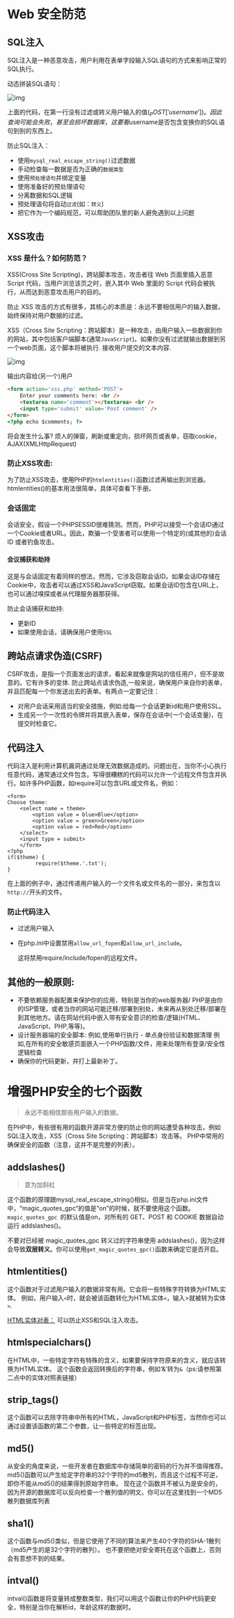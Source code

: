 # Web 安全防范

 ## SQL注入
SQL注入是一种恶意攻击，用户利用在表单字段输入SQL语句的方式来影响正常的SQL执行。

动态拼装SQL语句：

![img](https://box.kancloud.cn/05e5306cd5dadbdc1890bf98696d6a8f_641x303.png)

上面的代码，在第一行没有过滤或转义用户输入的值($_POST['username'])。因此查询可能会失败，甚至会损坏数据库，这要看$username是否包含变换你的SQL语句到别的东西上。

防止SQL注入：

- 使用`mysql_real_escape_string()`过滤数据
- 手动检查每一数据是否为正确的`数据类型`
- 使用`预处理语句`并绑定变量
- 使用准备好的预处理语句
- 分离数据和SQL逻辑
- 预处理语句将自动`过滤`(如：`转义`)
- 把它作为一个编码规范，可以帮助团队里的新人避免遇到以上问题

## XSS攻击

### XSS 是什么？如何防范？

XSS(Cross Site Scripting)，跨站脚本攻击，攻击者往 Web 页面里插入恶意 Script 代码，当用户浏览该页之时，嵌入其中 Web 里面的 Script 代码会被执行，从而达到恶意攻击用户的目的。

防止 XSS 攻击的方式有很多，其核心的本质是：永远不要相信用户的输入数据，始终保持对用户数据的过滤。



XSS（Cross Site Scripting：跨站脚本）是一种攻击，由用户输入一些数据到你的网站，其中包括客户端脚本(通常`JavaScript`)。如果你没有过滤就输出数据到另一个web页面，这个脚本将被执行.
接收用户提交的文本内容.

![img](https://box.kancloud.cn/d5519762bd1bb0a3f621a249ef48581d_732x292.png)

输出内容给(另一个)用户

```html
<form action='xss.php' method='POST'>
	Enter your comments here: <br />
	<textarea name='comment'></textarea> <br />
	<input type='submit' value='Post comment' />
</form>
<?php echo $comments; ?>
```

将会发生什么事?
烦人的弹窗，刷新或重定向，损坏网页或表单，窃取cookie，AJAX(XMLHttpRequest)

### 防止XSS攻击:

为了防止XSS攻击，使用PHP的`htmlentities()`函数过滤再输出到浏览器。htmlentities()的基本用法很简单，具体可查看下手册。

### 会话固定

会话安全，假设一个PHPSESSID很难猜测。然而，PHP可以接受一个会话ID通过一个Cookie或者URL。因此，欺骗一个受害者可以使用一个特定的(或其他的)会话ID 或者钓鱼攻击。

#### 会议捕获和劫持

这是与会话固定有着同样的想法，然而，它涉及窃取会话ID。如果会话ID存储在Cookie中，攻击者可以通过XSS和JavaScript窃取。如果会话ID包含在URL上，也可以通过嗅探或者从代理服务器那获得。

防止会话捕获和劫持:

- 更新ID
- 如果使用会话，请确保用户使用`SSL`

## 跨站点请求伪造(CSRF)

CSRF攻击，是指一个页面发出的请求，看起来就像是网站的信任用户，但不是故意的。它有许多的变体.
防止跨站点请求伪造,一般来说，确保用户来自你的表单，并且匹配每一个你发送出去的表单。有两点一定要记住：

- 对用户会话采用适当的安全措施，例如:给每一个会话更新id和用户使用SSL。
- 生成另一个一次性的令牌并将其嵌入表单，保存在会话中(一个会话变量)，在提交时检查它。

## 代码注入
代码注入是利用计算机漏洞通过处理无效数据造成的。问题出在，当你不小心执行任意代码，通常通过文件包含。写得很糟糕的代码可以允许一个远程文件包含并执行。如许多PHP函数，如require可以包含URL或文件名，例如：

```php+HTML
<form>
Choose theme:
	<select name = theme>
		<option value = blue>Blue</option>
		<option value = green>Green</option>
		<option value = red>Red</option>
	</select>
	<input type = submit>
	</form>
<?php
if($theme) {
         require($theme.'.txt');
}
```

在上面的例子中，通过传递用户输入的一个文件名或文件名的一部分，来包含以`http://`开头的文件。

### 防止代码注入

- 过滤用户输入

- 在php.ini中设置禁用`allow_url_fopen`和`allow_url_include`。

  这将禁用require/include/fopen的远程文件。

## 其他的一般原则:

- 不要依赖服务器配置来保护你的应用，特别是当你的web服务器/ PHP是由你的ISP管理，或者当你的网站可能迁移/部署到别处，未来再从别处迁移/部署在到其他地方。请在网站代码中嵌入带有安全意识的检查/逻辑(HTML、JavaScript、PHP,等等)。
- 设计服务器端的安全脚本:
  例如,使用单行执行 - 单点身份验证和数据清理
  例如,在所有的安全敏感页面嵌入一个PHP函数/文件，用来处理所有登录/安全性逻辑检查
- 确保你的代码更新，并打上最新补丁。

# 增强PHP安全的七个函数

> 永远不能相信那些用户输入的数据。

在PHP中，有些很有用的函数开源非常方便的防止你的网站遭受各种攻击，例如SQL注入攻击，XSS（Cross Site Scripting：跨站脚本）攻击等。
PHP中常用的确保安全的函数（注意，这并不是完整的列表）。

## addslashes() 

>  意为加斜杠

这个函数的原理跟mysql_real_escape_string()相似。但是当在php.ini文件中，“magic_quotes_gpc“的值是“on”的时候，就不要使用这个函数。`magic_quotes_gpc `的默认值是on，对所有的 GET、POST 和 COOKIE 数据自动运行 addslashes()。

不要对已经被 magic_quotes_gpc 转义过的字符串使用 addslashes()，因为这样会导致**双层转义**。你可以使用`get_magic_quotes_gpc()`函数来确定它是否开启。

## htmlentities()

这个函数对于过滤用户输入的数据非常有用。它会将一些特殊字符转换为HTML实体。
例如，用户输入`<`时，就会被该函数转化为HTML实体`<`，输入>就被转为实体`>`.

[HTML实体对表：](http://www.w3school.com.cn/html/html_entities.asp)
可以防止XSS和SQL注入攻击。

## htmlspecialchars()

在HTML中，一些特定字符有特殊的含义，如果要保持字符原来的含义，就应该转换为HTML实体。
这个函数会返回转换后的字符串，例如‘&’转为`&`（ps:请参照第二点中的实体对照表链接）

## strip_tags()

这个函数可以去除字符串中所有的HTML，JavaScript和PHP标签，当然你也可以通过设置该函数的第二个参数，让一些特定的标签出现。

## md5()

从安全的角度来说，一些开发者在数据库中存储简单的密码的行为并不值得推荐。
md5()函数可以产生给定字符串的32个字符的md5散列，而且这个过程不可逆，即你不能从md5()的结果得到原始字符串。
现在这个函数并不被认为是安全的，因为开源的数据库可以反向检查一个散列值的明文。你可以在这里找到一个MD5散列数据库列表

## sha1()

这个函数与md5()类似，但是它使用了不同的算法来产生40个字符的SHA-1散列（md5产生的是32个字符的散列）。
也不要把绝对安全寄托在这个函数上，否则会有意想不到的结果。

## intval()

intval()函数是将变量转成整数类型，我们可以用这个函数让你的PHP代码更安全，特别是当你在解析id，年龄这样的数据时。